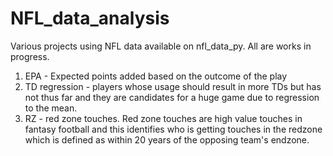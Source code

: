 # NFL_data_analysis
Various projects using NFL data available on nfl_data_py.  All are works in progress.  
1. EPA - Expected points added based on the outcome of the play
2. TD regression - players whose usage should result in more TDs but has not thus far and they are candidates for a huge game due to regression to the mean.
3. RZ - red zone touches.  Red zone touches are high value touches in fantasy football and this identifies who is getting touches in the redzone which is defined as within 20 years of the opposing team's endzone.

